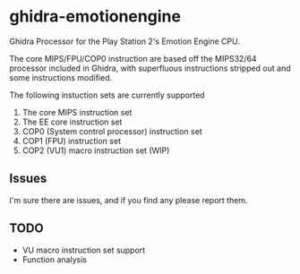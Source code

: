# ghidra-emotionengine
Ghidra Processor for the Play Station 2's Emotion Engine CPU.

The core MIPS/FPU/COP0 instruction are based off the MIPS32/64 processor included in Ghidra, with superfluous instructions stripped out and some instructions modified.

The following instuction sets are currently supported

 1. The core MIPS instruction set
 1. The EE core instruction set
 1. COP0 (System control processor) instruction set
 1. COP1 (FPU) instruction set
 1. COP2 (VU1) macro instruction set (WIP)

## Issues

I'm sure there are issues, and if you find any please report them.

## TODO

 - VU macro instruction set support
 - Function analysis
